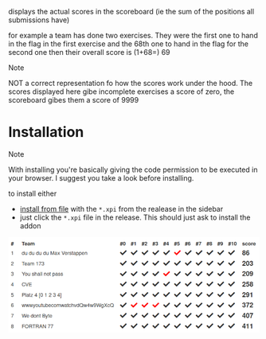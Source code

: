 displays the actual scores in the scoreboard (ie the sum of the positions all submissions have)

for example a team has done two exercises. They were the first one to hand in the flag in the first exercise and the 68th one to hand in the flag for the second one then their overall score is (1+68=) 69

> [!NOTE]
> NOT a correct representation fo how the scores work under the hood. The scores displayed here gibe incomplete exercises a score of zero, the scoreboard gibes them a score of 9999

# Installation

> [!NOTE]
> With installing you're basically giving the code permission to be executed in your browser. I suggest you take a look before installing.

to install either 
- [install from file](https://extensionworkshop.com/documentation/publish/distribute-sideloading/#install-addon-from-file) with the `*.xpi` from the realease in the sidebar
- just click the `*.xpi` file in the release. This should just ask to install the addon

![screenshot](screenshot.png)
